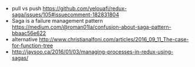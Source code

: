 - pull vs push https://github.com/yelouafi/redux-saga/issues/105#issuecomment-182831804
- Saga is a failure management pattern https://medium.com/@roman01la/confusion-about-saga-pattern-bbaac56e622
- alternative http://www.christianalfoni.com/articles/2016_09_11_The-case-for-function-tree
- http://jaysoo.ca/2016/01/03/managing-processes-in-redux-using-sagas/

